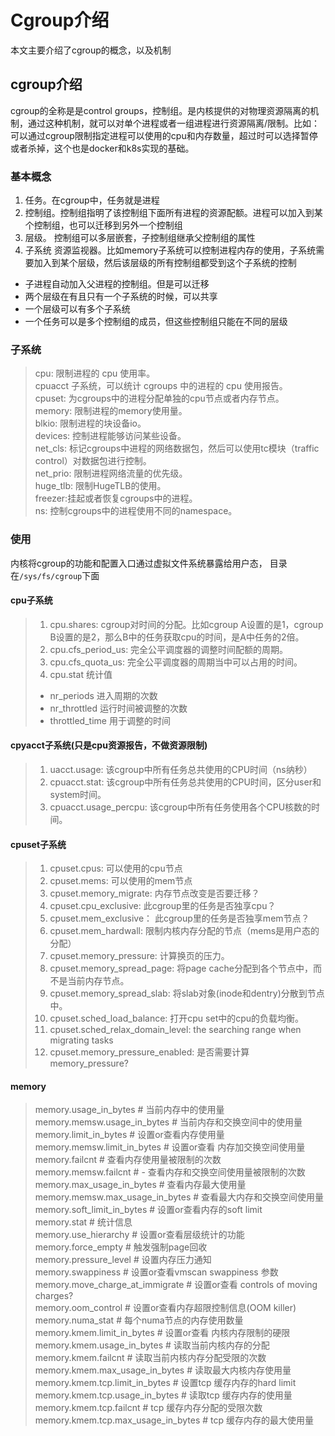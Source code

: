# Cgroup介绍


本文主要介绍了cgroup的概念，以及机制

<!--more-->

## cgroup介绍
cgroup的全称是是control groups，控制组。是内核提供的对物理资源隔离的机制，通过这种机制，就可以对单个进程或者一组进程进行资源隔离/限制。比如：可以通过cgroup限制指定进程可以使用的cpu和内存数量，超过时可以选择暂停或者杀掉，这个也是docker和k8s实现的基础。

### 基本概念

1. 任务。在cgroup中，任务就是进程
2. 控制组。控制组指明了该控制组下面所有进程的资源配额。进程可以加入到某个控制组，也可以迁移到另外一个控制组
3. 层级。 控制组可以多层嵌套，子控制组继承父控制组的属性
4. 子系统 资源监视器。比如memory子系统可以控制进程内存的使用，子系统需要加入到某个层级，然后该层级的所有控制组都受到这个子系统的控制

* 子进程自动加入父进程的控制组。但是可以迁移
* 两个层级在有且只有一个子系统的时候，可以共享
* 一个层级可以有多个子系统
* 一个任务可以是多个控制组的成员，但这些控制组只能在不同的层级


### 子系统
>
>cpu: 限制进程的 cpu 使用率。  
>cpuacct 子系统，可以统计 cgroups 中的进程的 cpu 使用报告。  
>cpuset: 为cgroups中的进程分配单独的cpu节点或者内存节点。  
>memory: 限制进程的memory使用量。  
>blkio: 限制进程的块设备io。  
>devices: 控制进程能够访问某些设备。  
>net_cls: 标记cgroups中进程的网络数据包，然后可以使用tc模块（traffic control）对数据包进行控制。  
>net_prio: 限制进程网络流量的优先级。  
>huge_tlb: 限制HugeTLB的使用。  
>freezer:挂起或者恢复cgroups中的进程。  
>ns: 控制cgroups中的进程使用不同的namespace。  

### 使用
内核将cgroup的功能和配置入口通过虚拟文件系统暴露给用户态， 目录在`/sys/fs/cgroup`下面

#### cpu子系统
>1. cpu.shares: cgroup对时间的分配。比如cgroup A设置的是1，cgroup B设置的是2，那么B中的任务获取cpu的时间，是A中任务的2倍。
>2. cpu.cfs_period_us: 完全公平调度器的调整时间配额的周期。
>3. cpu.cfs_quota_us: 完全公平调度器的周期当中可以占用的时间。
>4. cpu.stat 统计值
> * nr_periods 进入周期的次数
> * nr_throttled 运行时间被调整的次数
> * throttled_time 用于调整的时间

#### cpyacct子系统(只是cpu资源报告，不做资源限制)
>1. uacct.usage: 该cgroup中所有任务总共使用的CPU时间（ns纳秒）
>2. cpuacct.stat: 该cgroup中所有任务总共使用的CPU时间，区分user和system时间。
>3. cpuacct.usage_percpu: 该cgroup中所有任务使用各个CPU核数的时间。

#### cpuset子系统
>1. cpuset.cpus: 可以使用的cpu节点
>2. cpuset.mems: 可以使用的mem节点
>3. cpuset.memory_migrate: 内存节点改变是否要迁移？
>4. cpuset.cpu_exclusive: 此cgroup里的任务是否独享cpu？
>5. cpuset.mem_exclusive： 此cgroup里的任务是否独享mem节点？
>6. cpuset.mem_hardwall: 限制内核内存分配的节点（mems是用户态的分配）
>7. cpuset.memory_pressure: 计算换页的压力。
>8. cpuset.memory_spread_page: 将page cache分配到各个节点中，而不是当前内存节点。
>9. cpuset.memory_spread_slab: 将slab对象(inode和dentry)分散到节点中。
>10. cpuset.sched_load_balance: 打开cpu set中的cpu的负载均衡。
>11. cpuset.sched_relax_domain_level: the searching range when migrating tasks
>12. cpuset.memory_pressure_enabled: 是否需要计算 memory_pressure?

#### memory
>memory.usage_in_bytes # 当前内存中的使用量  
>memory.memsw.usage_in_bytes # 当前内存和交换空间中的使用量  
>memory.limit_in_bytes # 设置or查看内存使用量  
>memory.memsw.limit_in_bytes # 设置or查看 内存加交换空间使用量  
>memory.failcnt # 查看内存使用量被限制的次数  
>memory.memsw.failcnt # - 查看内存和交换空间使用量被限制的次数  
>memory.max_usage_in_bytes # 查看内存最大使用量  
>memory.memsw.max_usage_in_bytes # 查看最大内存和交换空间使用量  
>memory.soft_limit_in_bytes # 设置or查看内存的soft limit  
>memory.stat # 统计信息  
>memory.use_hierarchy # 设置or查看层级统计的功能  
>memory.force_empty # 触发强制page回收  
>memory.pressure_level # 设置内存压力通知  
>memory.swappiness # 设置or查看vmscan swappiness 参数  
>memory.move_charge_at_immigrate # 设置or查看 controls of moving charges?  
>memory.oom_control # 设置or查看内存超限控制信息(OOM killer)  
>memory.numa_stat # 每个numa节点的内存使用数量  
>memory.kmem.limit_in_bytes # 设置or查看 内核内存限制的硬限  
>memory.kmem.usage_in_bytes # 读取当前内核内存的分配  
>memory.kmem.failcnt # 读取当前内核内存分配受限的次数  
>memory.kmem.max_usage_in_bytes # 读取最大内核内存使用量  
>memory.kmem.tcp.limit_in_bytes # 设置tcp 缓存内存的hard limit  
>memory.kmem.tcp.usage_in_bytes # 读取tcp 缓存内存的使用量  
>memory.kmem.tcp.failcnt # tcp 缓存内存分配的受限次数  
>memory.kmem.tcp.max_usage_in_bytes # tcp 缓存内存的最大使用量  
